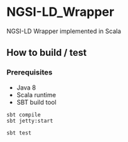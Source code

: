 # NGSI-LD_Wrapper
NGSI-LD Wrapper implemented in Scala

## How to build / test

### Prerequisites

* Java 8
* Scala runtime
* SBT build tool

```console
sbt compile
sbt jetty:start
```

```console
sbt test
```

#
